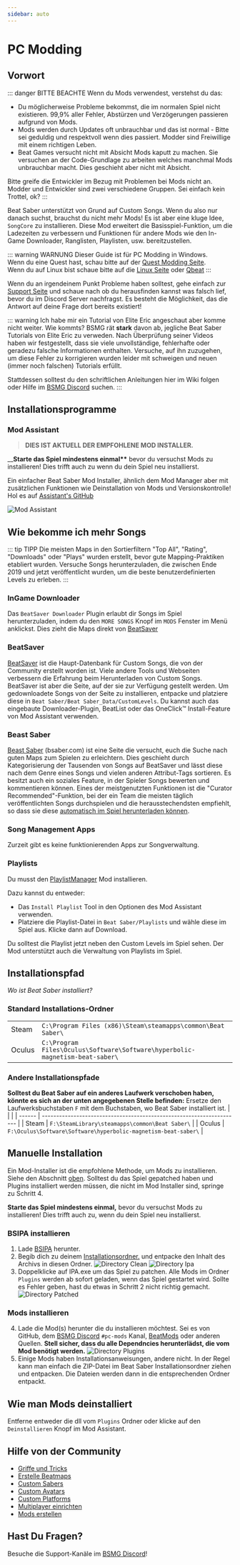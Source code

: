 ```yaml
---
sidebar: auto
---
```


# PC Modding

## Vorwort

::: danger BITTE BEACHTE
Wenn du Mods verwendest, verstehst du das:

- Du möglicherweise Probleme bekommst, die im normalen Spiel nicht existieren. 99,9% aller Fehler, Abstürzen und Verzögerungen passieren aufgrund von Mods.
- Mods werden durch Updates oft unbrauchbar und das ist normal - Bitte sei geduldig und respektvoll wenn dies passiert. Modder sind Freiwillige mit einem richtigen Leben.
- Beat Games versucht nicht mit Absicht Mods kaputt zu machen. Sie versuchen an der Code-Grundlage zu arbeiten welches manchmal Mods unbrauchbar macht. Dies geschieht aber nicht mit Absicht.

Bitte greife die Entwickler im Bezug mit Problemen bei Mods nicht an. Modder und Entwickler sind zwei verschiedene Gruppen. Sei einfach kein Trottel, ok?
:::

Beat Saber unterstützt von Grund auf Custom Songs. Wenn du also nur danach suchst, brauchst du nicht mehr Mods! Es ist aber eine kluge Idee, `SongCore` zu installieren. Diese Mod erweitert die Basisspiel-Funktion, um die Ladezeiten zu verbessern und Funktionen für andere Mods wie den In-Game Downloader, Ranglisten, Playlisten, usw. bereitzustellen.

::: warning WARNUNG
Dieser Guide ist für PC Modding in Windows.  
Wenn du eine Quest hast, schau bitte auf der [Quest Modding Seite](/de/quest-modding.md).  
Wenn du auf Linux bist schaue bitte auf die [Linux Seite](/de/modding/linux.md) oder [Qbeat](https://github.com/geefr/beatsaber-linux-goodies/blob/master/README.md)
:::

Wenn du an irgendeinem Punkt Probleme haben solltest, gehe einfach zur [Support Seite](./support) und schaue nach ob du herausfinden kannst was falsch lief, bevor du im Discord Server nachfragst. Es besteht die Möglichkeit, das die Antwort auf deine Frage dort bereits existiert!

::: warning Ich habe mir ein Tutorial von Elite Eric angeschaut aber komme nicht weiter. Wie kommts?
BSMG rät **stark** davon ab, jegliche Beat Saber Tutorials von Elite Eric zu verweden. Nach Überprüfung seiner Videos haben wir festgestellt, dass sie viele unvollständige, fehlerhafte oder geradezu falsche Informationen enthalten. Versuche, auf ihn zuzugehen, um diese Fehler zu korrigieren wurden leider mit schweigen und neuen (immer noch falschen) Tutorials erfüllt.

Stattdessen solltest du den schriftlichen Anleitungen hier im Wiki folgen oder Hilfe im [BSMG Discord](https://discord.gg/beatsabermods) suchen.
:::

## Installationsprogramme

### Mod Assistant

> **DIES IST AKTUELL DER EMPFOHLENE MOD INSTALLER.**

\_\_**Starte das Spiel mindestens einmal\*\*** bevor du versuchst Mods zu installieren! Dies trifft auch zu wenn du dein Spiel neu installierst.

Ein einfacher Beat Saber Mod Installer, ähnlich dem Mod Manager aber mit zusätzlichen Funktionen wie Deinstallation von Mods und Versionskontrolle! Hol es auf [Assistant's GitHub](https://github.com/Assistant/ModAssistant/releases/latest)

![Mod Assistant](/.assets/images/beginners-guide/modassistant.png)

## Wie bekomme ich mehr Songs

::: tip TIPP
Die meisten Maps in den Sortierfiltern "Top All", "Rating", "Downloads" oder "Plays" wurden erstellt, bevor gute Mapping-Praktiken etabliert wurden. Versuche Songs herunterzuladen, die zwischen Ende 2019 und jetzt veröffentlicht wurden, um die beste benutzerdefinierten Levels zu erleben.
:::

### InGame Downloader

Das `BeatSaver Downloader` Plugin erlaubt dir Songs im Spiel herunterzuladen, indem du den `MORE SONGS` Knopf im `MODS` Fenster im Menü anklickst. Dies zieht die Maps direkt von [BeatSaver](https://beatsaver.com)

### BeatSaver

[BeatSaver](https://beatsaver.com) ist die Haupt-Datenbank für Custom Songs, die von der Community erstellt worden ist. Viele andere Tools und Webseiten verbessern die Erfahrung beim Herunterladen von Custom Songs. BeatSaver ist aber die Seite, auf der sie zur Verfügung gestellt werden. Um gedownloadete Songs von der Seite zu installieren, entpacke und platziere diese in `Beat Saber/Beat Saber_Data/CustomLevels`. Du kannst auch das eingebaute Downloader-Plugin, BeatList oder das OneClick™ Install-Feature von Mod Assistant verwenden.

### Beast Saber

[Beast Saber](https://www.bsaber.com) (bsaber.com) ist eine Seite die versucht, euch die Suche nach guten Maps zum Spielen zu erleichtern. Dies geschieht durch Kategorisierung der Tausenden von Songs auf BeatSaver und lässt diese nach dem Genre eines Songs und vielen anderen Attribut-Tags sortieren. Es besitzt auch ein soziales Feature, in der Spieler Songs bewerten und kommentieren können. Eines der meistgenutzten Funktionen ist die "Curator Recommended"-Funktion, bei der ein Team die meisten täglich veröffentlichten Songs durchspielen und die herausstechendsten empfiehlt, so dass sie diese [automatisch im Spiel herunterladen können](https://bsaber.com/beatsync/).

### Song Management Apps

Zurzeit gibt es keine funktionierenden Apps zur Songverwaltung.

### Playlists

Du musst den [PlaylistManager](https://github.com/rithik-b/PlaylistManager/releases/latest) Mod installieren.

Dazu kannst du entweder:

- Das `Install Playlist` Tool in den Optionen des Mod Assistant verwenden.
- Platziere die Playlist-Datei in `Beat Saber/Playlists` und wähle diese im Spiel aus. Klicke dann auf Download.

Du solltest die Playlist jetzt neben den Custom Levels im Spiel sehen. Der Mod unterstützt auch die Verwaltung von Playlists im Spiel.

## Installationspfad

_Wo ist Beat Saber installiert?_

### Standard Installations-Ordner

|        |                                                                              |
| ------ | ---------------------------------------------------------------------------- |
| Steam  | `C:\Program Files (x86)\Steam\steamapps\common\Beat Saber\`                  |
| Oculus | `C:\Program Files\Oculus\Software\Software\hyperbolic-magnetism-beat-saber\` |

### Andere Installationspfade

**Solltest du Beat Saber auf ein anderes Laufwerk verschoben haben, könnte es sich an der unten angegebenen Stelle befinden:** Ersetze den Laufwerksbuchstaben `F` mit dem Buchstaben, wo Beat Saber installiert ist.
| | |
| ------ | --------------------------------------------------------------------- |
| Steam | `F:\SteamLibrary\steamapps\common\Beat Saber\` |
| Oculus | `F:\Oculus\Software\Software\hyperbolic-magnetism-beat-saber\` |

## Manuelle Installation

Ein Mod-Installer ist die empfohlene Methode, um Mods zu installieren. Siehe den Abschnitt [oben](#installationsprogramme). Solltest du das Spiel gepatched haben und Plugins installiert werden müssen, die nicht im Mod Installer sind, springe zu Schritt 4.

**Starte das Spiel mindestens einmal,** bevor du versuchst Mods zu installieren! Dies trifft auch zu, wenn du dein Spiel neu installierst.

### BSIPA installieren

1. Lade [BSIPA](https://github.com/bsmg/BeatSaber-IPA-Reloaded/releases) herunter.
2. Begib dich zu deinem [Installationsordner.](#installationspfad) und entpacke den Inhalt des Archivs in diesen Ordner. ![Directory Clean](/.assets/images/beginners-guide/directory-clean.png 'Directory Clean') ![Directory Ipa](/.assets/images/beginners-guide/directory-ipa.png 'Directory Ipa')
3. Doppelklicke auf IPA.exe um das Spiel zu patchen. Alle Mods im Ordner `Plugins` werden ab sofort geladen, wenn das Spiel gestartet wird. Sollte es Fehler geben, hast du etwas in Schritt 2 nicht richtig gemacht. ![Directory Patched](/.assets/images/beginners-guide/directory-patched.png 'Directory Patched')

### Mods installieren

4. Lade die Mod(s) herunter die du installieren möchtest. Sei es von GitHub, dem [BSMG Discord](https://discord.com/invite/beatsabermods) `#pc-mods` Kanal, [BeatMods](https://beatmods.com/#/mods) oder anderen Quellen. **Stell sicher, dass du alle Dependncies herunterlädst, die vom Mod benötigt werden.** ![Directory Plugins](/.assets/images/beginners-guide/directory-plugins.png 'Directory Plugins')
5. Einige Mods haben Installationsanweisungen, andere nicht. In der Regel kann man einfach die ZIP-Datei im Beat Saber Installationsordner ziehen und entpacken. Die Dateien werden dann in die entsprechenden Ordner entpackt.

## Wie man Mods deinstalliert

Entferne entweder die dll vom `Plugins` Ordner oder klicke auf den `Deinstallieren` Knopf im Mod Assistant.

## Hilfe von der Community

- [Griffe und Tricks](./grips-and-tricks.md)
- [Erstelle Beatmaps](/de/mapping/)
- [Custom Sabers](/de/models/custom-sabers.md)
- [Custom Avatars](/de/models/custom-avatars.md)
- [Custom Platforms](/de/models/custom-platforms.md)
- [Multiplayer einrichten](https://bs.assistant.moe/Multiplayer/)
- [Mods erstellen](/de/modding/)

## Hast Du Fragen?

Besuche die Support-Kanäle im [BSMG Discord](https://discord.gg/beatsabermods)!
